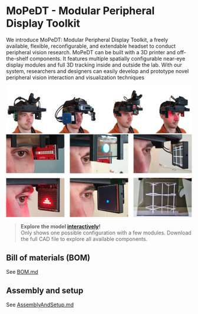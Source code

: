 # MoPeDT - **Mo**dular **Pe**ripheral **D**isplay **T**oolkit

We introduce MoPeDT: Modular Peripheral Display Toolkit, a freely available, flexible,
reconfigurable, and extendable headset to conduct peripheral vision research. MoPeDT can be built with a 3D printer and off-the-shelf
components. It features multiple spatially configurable near-eye display modules and full 3D tracking inside and outside the lab.
With our system, researchers and designers can easily develop and prototype novel peripheral vision interaction and visualization
techniques

![MoPeDT Configurations](Figures/mopedt-teaser-1000.png)
![MoPeDT Displays](Figures/mopedt-showcases-with-ar-1000.png)

> **Explore the model [interactively](https://a360.co/3YXVchr)!**<br>
> Only shows one possible configuration with a few modules. Download the full CAD file to explore all available components.

## Bill of materials (BOM)

See [BOM.md](BOM.md)

## Assembly and setup

See [AssemblyAndSetup.md](AssemblyAndSetup.md)

